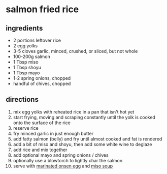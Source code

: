 # salmon fried rice

## ingredients

* 2 portions leftover rice
* 2 egg yolks
* 3-5 cloves garlic, minced, crushed, or sliced, but not whole
* 100-200g salmon
* 1 Tbsp miso
* 1 Tbsp shoyu
* 1 Tbsp mayo
* 1-2 spring onions, chopped
* handful of chives, chopped

## directions

1. mix egg yolks with reheated rice in a pan that isn't hot yet
2. start frying, moving and scraping constantly until the yolk is cooked onto the surface of the rice
3. reserve rice
4. fry minced garlic in just enough butter
5. add fatty salmon (belly) and fry until almost cooked and fat is rendered
6. add a bit of miso and shoyu, then add some white wine to deglaze
7. add rice and mix together
8. add optional mayo and spring onions / chives
9. optionally use a blowtorch to lightly char the salmon
10. serve with [marinated onsen egg](../recipes/ramen-eggs.md) and [miso soup](../recipes/miso-soup.md)
